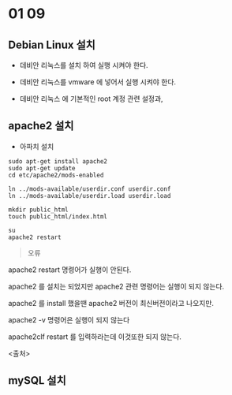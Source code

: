 # 01 09
## Debian Linux 설치

- 데비안 리눅스를 설치 하여 실행 시켜야 한다. 

- 데비안 리눅스를 vmware 에 넣어서 실행 시켜야 한다.

- 데비안 리눅스 에 기본적인 root 계정 관련 설정과,

## apache2 설치 
- 아파치 설치
```
sudo apt-get install apache2
sudo apt-get update
cd etc/apache2/mods-enabled

ln ../mods-available/userdir.conf userdir.conf
ln ../mods-available/userdir.load userdir.load

mkdir public_html
touch public_html/index.html

su
apache2 restart
```

>오류

apache2 restart 명령어가 실행이 안된다.

apache2 를 설치는 되었지만 apache2 관련 명령어는 실행이 되지 않는다.

apache2 를 install 했을땐 apache2 버전이 최신버전이라고 나오지만.

apache2 -v 명령어은 실행이 되지 않는다 

apache2clf restart 를 입력하라는데 이것또한 되지 않는다.

<a src="https://starblood.tistory.com/entry/Debian-Apache-%EC%84%A4%EC%B9%98%EC%99%80-%EA%B0%9C%EC%9D%B8-home-directory-%EC%84%A4%EC%A0%95"><출처></a>
## mySQL 설치
